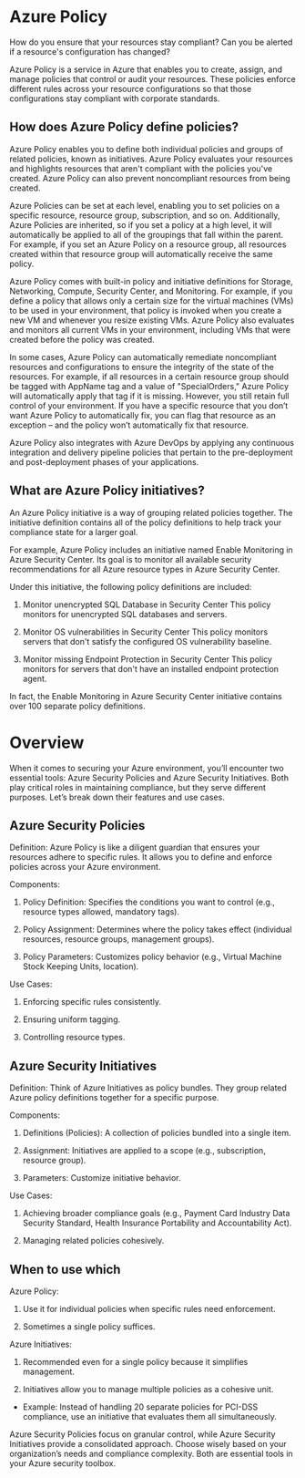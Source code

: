 # Azure Policy

How do you ensure that your resources stay compliant? Can you be alerted if a resource's configuration has changed?

Azure Policy is a service in Azure that enables you to create, assign, and manage policies that control or audit your resources. These policies enforce different rules across your resource configurations so that those configurations stay compliant with corporate standards.

## How does Azure Policy define policies?

Azure Policy enables you to define both individual policies and groups of related policies, known as initiatives. Azure Policy evaluates your resources and highlights resources that aren't compliant with the policies you've created. Azure Policy can also prevent noncompliant resources from being created.

Azure Policies can be set at each level, enabling you to set policies on a specific resource, resource group, subscription, and so on. Additionally, Azure Policies are inherited, so if you set a policy at a high level, it will automatically be applied to all of the groupings that fall within the parent. For example, if you set an Azure Policy on a resource group, all resources created within that resource group will automatically receive the same policy.

Azure Policy comes with built-in policy and initiative definitions for Storage, Networking, Compute, Security Center, and Monitoring. For example, if you define a policy that allows only a certain size for the virtual machines (VMs) to be used in your environment, that policy is invoked when you create a new VM and whenever you resize existing VMs. Azure Policy also evaluates and monitors all current VMs in your environment, including VMs that were created before the policy was created.

In some cases, Azure Policy can automatically remediate noncompliant resources and configurations to ensure the integrity of the state of the resources. For example, if all resources in a certain resource group should be tagged with AppName tag and a value of "SpecialOrders," Azure Policy will automatically apply that tag if it is missing. However, you still retain full control of your environment. If you have a specific resource that you don’t want Azure Policy to automatically fix, you can flag that resource as an exception – and the policy won’t automatically fix that resource.

Azure Policy also integrates with Azure DevOps by applying any continuous integration and delivery pipeline policies that pertain to the pre-deployment and post-deployment phases of your applications.

## What are Azure Policy initiatives?

An Azure Policy initiative is a way of grouping related policies together. The initiative definition contains all of the policy definitions to help track your compliance state for a larger goal.

For example, Azure Policy includes an initiative named Enable Monitoring in Azure Security Center. Its goal is to monitor all available security recommendations for all Azure resource types in Azure Security Center.

Under this initiative, the following policy definitions are included:

1) Monitor unencrypted SQL Database in Security Center This policy monitors for unencrypted SQL databases and servers.

2) Monitor OS vulnerabilities in Security Center This policy monitors servers that don't satisfy the configured OS vulnerability baseline.

3) Monitor missing Endpoint Protection in Security Center This policy monitors for servers that don't have an installed endpoint protection agent.

In fact, the Enable Monitoring in Azure Security Center initiative contains over 100 separate policy definitions.

# Overview

When it comes to securing your Azure environment, you’ll encounter two essential tools: Azure Security Policies and Azure Security Initiatives. Both play critical roles in maintaining compliance, but they serve different purposes. Let’s break down their features and use cases.

## Azure Security Policies

Definition: Azure Policy is like a diligent guardian that ensures your resources adhere to specific rules. It allows you to define and enforce policies across your Azure environment.

Components:

1) Policy Definition: Specifies the conditions you want to control (e.g., resource types allowed, mandatory tags).

2) Policy Assignment: Determines where the policy takes effect (individual resources, resource groups, management groups).

3) Policy Parameters: Customizes policy behavior (e.g., Virtual Machine Stock Keeping Units, location).

Use Cases:

1) Enforcing specific rules consistently.

2) Ensuring uniform tagging.

3) Controlling resource types.

## Azure Security Initiatives

Definition: Think of Azure Initiatives as policy bundles. They group related Azure policy definitions together for a specific purpose.

Components:

1) Definitions (Policies): A collection of policies bundled into a single item.

2) Assignment: Initiatives are applied to a scope (e.g., subscription, resource group).

3) Parameters: Customize initiative behavior.

Use Cases:

1) Achieving broader compliance goals (e.g., Payment Card Industry Data Security Standard, Health Insurance Portability and Accountability Act).

2) Managing related policies cohesively.

## When to use which

Azure Policy:

1) Use it for individual policies when specific rules need enforcement.

2) Sometimes a single policy suffices.

Azure Initiatives:

1) Recommended even for a single policy because it simplifies management.

2) Initiatives allow you to manage multiple policies as a cohesive unit.

 - Example: Instead of handling 20 separate policies for PCI-DSS compliance, use an initiative that evaluates them all simultaneously.

Azure Security Policies focus on granular control, while Azure Security Initiatives provide a consolidated approach. Choose wisely based on your organization’s needs and compliance complexity. Both are essential tools in your Azure security toolbox.

